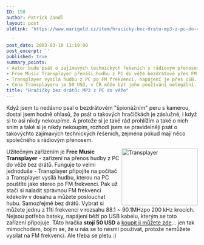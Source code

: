 ```yaml
---
ID: 158
author: Patrick Zandl
layout: post
oldlink: 'https://www.marigold.cz/item/hracicky-bez-dratu-mp3-z-pc-do-veze

  '
post_date: 2003-03-10 11:19:00
post_excerpt: ''
published: true
summary_points:
- Autor bude psát o zajímavých technických řešeních s rádiovým přenosem.
- Free Music Transplayer přenáší hudbu z PC do věže bezdrátově přes FM.
- Transplayer vysílá hudbu z PC po FM frekvenci, napájení je přes USB.
- Cena Transplayeru je 50 USD, v ČR může být jeho používání nelegální.
title: "Hračičky bez drátů: MP3 z PC do věže"
---
```


<p>
Když jsem tu nedávno psal o bezdrátovém "špionážním" peru s kamerou, dostal jsem hodně ohlasů, že psát o takových hračičkách je záslužné, i když si to asi nikdy nekoupíme. A protože si je také rád prohlížím a také o nich sním a také si je nikdy nekoupím, rozhodl jsem se pravidelněji psát o takovýchto zajímavých technických řešeních, zejména pokud mají něco společného s rádiovým přenosem. </p>

<p>
<IMG height=150 alt=Transplayer src="/wp-content/uploads/fmtransfer.jpg" width=200 align=right>Užitečným zařízením je <STRONG>Free Music Transplayer</STRONG> - zařízení na přenos hudby z PC do věže bez drátů. Funguje to velmi jednoduše - Transplayer připojíte na počítač a Transplayer vysílá hudbu, kterou na PC pouštíte jako stereo po FM frekvenci. Pak už stačí si naladit správnou FM frekvenci kdekoliv v dosahu a můžete poslouchat hubu. Samozřejmě bez drátů. Vybrat si můžete jednu z 11ti frekvencí v rozsahu 88.1 ~ 90.1MHzpo 200 kHz krocích. Nejsou potřeba bateky, napájení běží po USB kabelu, kterým se toto zařízení připojuje. TAto hračka <STRONG>stojí 50 USD</STRONG> a <A href="http://www.gadgetuniverse.com/cgi-bin/sgin0101.exe?FNM=21&amp;T1=TE+329&amp;UID=2003031002163792" target=_blank>koupit ji můžete zde</A>... jen tak mimochodem, bojím se, že u nás se to nesmí používat, protože nemůžete vysílat na FM frekvenci. Ale třeba se pletu :)</p>
